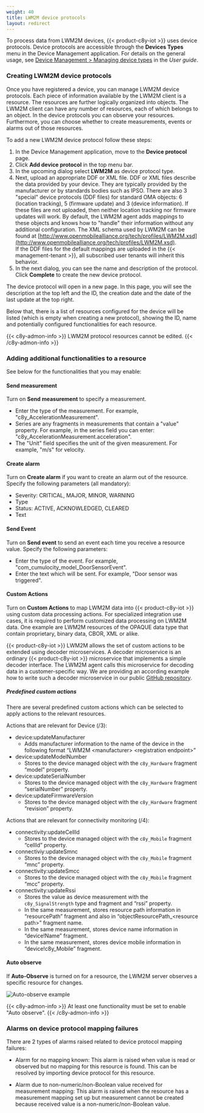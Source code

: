 ```yaml
---
weight: 40
title: LWM2M device protocols
layout: redirect
---
```


To process data from LWM2M devices, {{< product-c8y-iot >}} uses device protocols.
Device protocols are accessible through the **Devices Types** menu in the Device Management application. For details on the general usage, see [Device Management > Managing device types](/users-guide/device-management/#managing-device-types) in the *User guide*.

<a name="creating_device_protocols"></a>
### Creating LWM2M device protocols

Once you have registered a device, you can manage LWM2M device protocols. Each piece of information available by the LWM2M client is a resource. The resources are further logically organized into objects. The LWM2M client can have any number of resources, each of which belongs to an object. In the device protocols you can observe your resources. Furthermore, you can choose whether to create measurements, events or alarms out of those resources.

To add a new LWM2M device protocol follow these steps:

1. In the Device Management application, move to the **Device protocol** page.
2. Click **Add device protocol** in the top menu bar.
3. In the upcoming dialog select **LWM2M** as device protocol type.
4. Next, upload an appropriate DDF or XML file. DDF or XML files describe the data provided by your device. They are typically provided by the manufacturer or by standards bodies such as IPSO. There are also 3 "special" device protocols (DDF files) for standard OMA objects: 6 (location tracking), 5 (firmware update) and 3 (device information). If these files are not uploaded, then neither location tracking nor firmware updates will work. By default, the LWM2M agent adds mappings to these objects and knows how to "handle" their information without any additional configuration. The XML schema used by LWM2M can be found at [http://www.openmobilealliance.org/tech/profiles/LWM2M.xsd](http://www.openmobilealliance.org/tech/profiles/LWM2M.xsd). <br>
If the DDF files for the default mappings are uploaded in the {{< management-tenant >}}, all subscribed user tenants will inherit this behavior.
5. In the next dialog, you can see the name and description of the protocol. Click **Complete** to create the new device protocol. 

The device protocol will open in a new page. In this page, you will see the description at the top left and the ID, the creation date and the date of the last update at the top right.

Below that, there is a list of resources configured for the device will be listed (which is empty when creating a new protocol), showing the ID, name and potentially configured functionalities for each resource.

{{< c8y-admon-info >}}
LWM2M protocol resources cannot be edited.
{{< /c8y-admon-info >}}

<a name="resources"></a>
### Adding additional functionalities to a resource

See below for the functionalities that you may enable:

#### Send measurement

Turn on **Send measurement** to specify a measurement.

- Enter the type of the measurement. For example, "c8y_AccelerationMeasurement".
- Series are any fragments in measurements that contain a "value" property. For example, in the series field you can enter: "c8y_AccelerationMeasurement.acceleration".
- The "Unit" field specifies the unit of the given measurement. For example, "m/s" for velocity.

#### Create alarm

Turn on **Create alarm** if you want to create an alarm out of the resource. Specify the following parameters (all mandatory):

- Severity: CRITICAL, MAJOR, MINOR, WARNING
- Type
- Status: ACTIVE, ACKNOWLEDGED, CLEARED
- Text

#### Send Event

Turn on **Send event** to send an event each time you receive a resource value. Specify the following parameters:

- Enter the type of the event. For example, "com_cumulocity_model_DoorSensorEvent".
- Enter the text which will be sent. For example, "Door sensor was triggered".

#### Custom Actions

Turn on **Custom Actions** to map LWM2M data into {{< product-c8y-iot >}} using custom data processing actions. For specialized integration use cases, it is required to perform customized data processing on LWM2M data. One example are LWM2M resources of the OPAQUE data type that contain proprietary, binary data, CBOR, XML or alike.

{{< product-c8y-iot >}} LWM2M allows the set of custom actions to be extended using decoder microservices. A decoder microservice is an ordinary {{< product-c8y-iot >}} microservice that implements a simple decoder interface. The LWM2M agent calls this microservice for decoding data in a customer-specific way. We are providing an according example how to write such a decoder microservice in our public [GitHub repository](https://github.com/SoftwareAG/cumulocity-examples).

##### Predefined custom actions

There are several predefined custom actions which can be selected to apply actions to the relevant resources.

Actions that are relevant for Device (/3):
- device:updateManufacturer
  - Adds manufacturer information to the name of the device in the following format &ldquo;LWM2M &lt;manufacturer&gt; &lt;registration endpoint&gt;&rdquo;
- device:updateModelNumber
  - Stores to the device managed object with the `c8y_Hardware` fragment &ldquo;model&rdquo; property.
- device:updateSerialNumber
  - Stores to the device managed object with the `c8y_Hardware` fragment &ldquo;serialNumber&rdquo; property.
- device:updateFirmwareVersion
  - Stores to the device managed object with the `c8y_Hardware` fragment &ldquo;revision&rdquo; property.

Actions that are relevant for connectivity monitoring (/4):
- connectivity:updateCellId
  - Stores to the device managed object with the `c8y_Mobile` fragment &ldquo;cellId&rdquo; property.
- connectiviy:updateSmnc
  - Stores to the device managed object with the `c8y_Mobile` fragment &ldquo;mnc&rdquo; property.
- connectivity:updateSmcc
  - Stores to the device managed object with the `c8y_Mobile` fragment &ldquo;mcc&rdquo; property.
- connectivity:updateRssi
  - Stores the value as device measurement with the `c8y_SignalStrength` type and fragment and &ldquo;rssi&rdquo; property.
  - In the same measurement, stores resource path information in &ldquo;resourcePath&rdquo; fragment and also in &ldquo;objectResourcePath_&lt;resource path&gt;&rdquo; fragment name.
  - In the same measurement, stores device name information in &ldquo;device!Name&rdquo; fragment.
  - In the same measurement, stores device mobile information in &ldquo;device!c8y_Mobile&rdquo; fragment.

#### Auto observe

If **Auto-Observe** is turned on for a resource, the LWM2M server observes a specific resource for changes.

![Auto-observe example](/images/device-protocols/lwm2m/lwm2m-autoobserve.png)

{{< c8y-admon-info >}}
At least one functionality must be set to enable "Auto observe".
{{< /c8y-admon-info >}}

### Alarms on device protocol mapping failures

There are 2 types of alarms raised related to device protocol mapping failures:

- Alarm for no mapping known: This alarm is raised when value is read or observed but no mapping for this resource is found.
This can be resolved by importing device protocol for this resource.

- Alarm due to non-numeric/non-Boolean value received for measurement mapping: This alarm is raised when the resource has a measurement mapping set up but measurement cannot be created because received value is a non-numeric/non-Boolean value.
